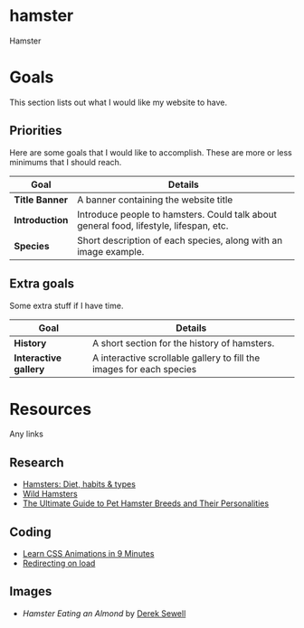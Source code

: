 # hamster
Hamster

# Goals
This section lists out what I would like my website to have.
## Priorities
Here are some goals that I would like to accomplish. These are more or less minimums that I should reach.

|    Goal    |    Details    |
|------------|---------------|
|**Title Banner**| A banner containing the website title|
|**Introduction**| Introduce people to hamsters. Could talk about general food, lifestyle, lifespan, etc.|
|**Species**| Short description of each species, along with an image example.|

## Extra goals
Some extra stuff if I have time.

|    Goal    |    Details    |
|------------|---------------|
|**History**| A short section for the history of hamsters.|
| **Interactive gallery**| A interactive scrollable gallery to fill the images for each species|

# Resources
Any links

## Research
- [Hamsters: Diet, habits & types](https://www.livescience.com/27169-hamsters.html)
- [Wild Hamsters](https://www.ifaw.org/ca-en/animals/wild-hamsters)
- [The Ultimate Guide to Pet Hamster Breeds and Their Personalities](https://www.thesprucepets.com/popular-hamster-breeds-5101161)

## Coding
- [Learn CSS Animations in 9 Minutes](https://youtu.be/z2LQYsZhsFw)
- [Redirecting on load](https://stackoverflow.com/questions/5411538/how-to-redirect-one-html-page-to-another-on-load)

## Images
- *Hamster Eating an Almond* by [Derek Sewell](https://pixabay.com/users/l0nd0ner-776135/?utm_source=link-attribution&utm_medium=referral&utm_campaign=image&utm_content=5490235)